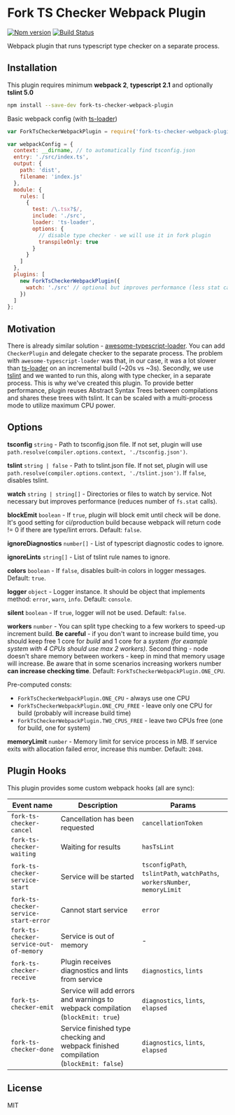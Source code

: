 # Fork TS Checker Webpack Plugin
[![Npm version](https://img.shields.io/npm/v/fork-ts-checker-webpack-plugin.svg?style=flat-square)](https://www.npmjs.com/package/fork-ts-checker-webpack-plugin)
[![Build Status](https://travis-ci.org/Realytics/fork-ts-checker-webpack-plugin.svg?branch=master)](https://travis-ci.org/realytics/fork-ts-checker-webpack-plugin)

Webpack plugin that runs typescript type checker on a separate process.
 
## Installation ##
This plugin requires minimum **webpack 2**, **typescript 2.1** and optionally **tslint 5.0**
```sh
npm install --save-dev fork-ts-checker-webpack-plugin
```
Basic webpack config (with [ts-loader](https://github.com/TypeStrong/ts-loader))
```js
var ForkTsCheckerWebpackPlugin = require('fork-ts-checker-webpack-plugin');

var webpackConfig = {
  context: __dirname, // to automatically find tsconfig.json
  entry: './src/index.ts',
  output: {
    path: 'dist',
    filename: 'index.js'
  },
  module: {
    rules: [
      {
        test: /\.tsx?$/,
        include: './src',
        loader: 'ts-loader',
        options: {
          // disable type checker - we will use it in fork plugin
          transpileOnly: true 
        }
      }
    ]
  },
  plugins: [
    new ForkTsCheckerWebpackPlugin({
      watch: './src' // optional but improves performance (less stat calls)
    })
  ]
};
```

## Motivation ##
There is already similar solution - [awesome-typescript-loader](https://github.com/s-panferov/awesome-typescript-loader). You can
add `CheckerPlugin` and delegate checker to the separate process. The problem with `awesome-typescript-loader` was that, in our case,
it was a lot slower than [ts-loader](https://github.com/TypeStrong/ts-loader) on an incremental build (~20s vs ~3s).
Secondly, we use [tslint](https://palantir.github.io/tslint/) and we wanted to run this, along with type checker, in a separate process.
This is why we've created this plugin. To provide better performance, plugin reuses Abstract Syntax Trees between compilations and shares 
these trees with tslint. It can be scaled with a multi-process mode to utilize maximum CPU power.

## Options ##
**tsconfig** `string` - Path to tsconfig.json file. If not set, plugin will use `path.resolve(compiler.options.context, './tsconfig.json')`.

**tslint** `string | false` - Path to tslint.json file. If not set, plugin will use `path.resolve(compiler.options.context, './tslint.json')`. 
                              If `false`, disables tslint.

**watch** `string | string[]` - Directories or files to watch by service. Not necessary but improves performance 
                                (reduces number of `fs.stat` calls).
                                  
**blockEmit** `boolean` - If `true`, plugin will block emit until check will be done. It's good setting for ci/production build because 
                          webpack will return code != 0 if there are type/lint errors. Default: `false`. 

**ignoreDiagnostics** `number[]` - List of typescript diagnostic codes to ignore.

**ignoreLints** `string[]` - List of tslint rule names to ignore.

**colors** `boolean` - If `false`, disables built-in colors in logger messages. Default: `true`.

**logger** `object` - Logger instance. It should be object that implements method: `error`, `warn`, `info`. Default: `console`.

**silent** `boolean` - If `true`, logger will not be used. Default: `false`.

**workers** `number` - You can split type checking to a few workers to speed-up increment build. 
                       **Be careful** - if you don't want to increase build time, you should keep free 1 core for *build* and 1 core for 
                       a *system* *(for example system with 4 CPUs should use max 2 workers)*. 
                       Second thing - node doesn't share memory between workers - keep in mind that memory usage will increase. 
                       Be aware that in some scenarios increasing workers number **can increase checking time**.
                       Default: `ForkTsCheckerWebpackPlugin.ONE_CPU`.

Pre-computed consts:      
  * `ForkTsCheckerWebpackPlugin.ONE_CPU` - always use one CPU
  * `ForkTsCheckerWebpackPlugin.ONE_CPU_FREE` - leave only one CPU for build (probably will increase build time)
  * `ForkTsCheckerWebpackPlugin.TWO_CPUS_FREE` - leave two CPUs free (one for build, one for system)

**memoryLimit** `number` - Memory limit for service process in MB. If service exits with allocation failed error, increase this number.
                           Default: `2048`.

## Plugin Hooks ##
This plugin provides some custom webpack hooks (all are sync):

| Event name | Description | Params |
|------------|-------------|--------|
|`fork-ts-checker-cancel`| Cancellation has been requested | `cancellationToken` |
|`fork-ts-checker-waiting`| Waiting for results | `hasTsLint` |
|`fork-ts-checker-service-start`| Service will be started | `tsconfigPath`, `tslintPath`, `watchPaths`, `workersNumber`, `memoryLimit` |
|`fork-ts-checker-service-start-error` | Cannot start service | `error` |
|`fork-ts-checker-service-out-of-memory`| Service is out of memory | - |
|`fork-ts-checker-receive`| Plugin receives diagnostics and lints from service | `diagnostics`, `lints` | 
|`fork-ts-checker-emit`| Service will add errors and warnings to webpack compilation (`blockEmit: true`) | `diagnostics`, `lints`, `elapsed` |
|`fork-ts-checker-done`| Service finished type checking and webpack finished compilation (`blockEmit: false`) | `diagnostics`, `lints`, `elapsed` |

## License ##
MIT
